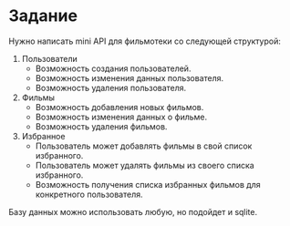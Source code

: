# Задание

Нужно написать mini API для фильмотеки со следующей структурой:
1. Пользователи
   - Возможность создания пользователей.
   - Возможность изменения данных пользователя.
   - Возможность удаления пользователя.
2. Фильмы
   - Возможность добавления новых фильмов.
   - Возможность изменения данных о фильме.
   - Возможность удаления фильмов.
3. Избранное
   - Пользователь может добавлять фильмы в свой список избранного.
   - Пользователь может удалять фильмы из своего списка избранного.
   - Возможность получения списка избранных фильмов для конкретного пользователя.
   
Базу данных можно использовать любую, но подойдет и sqlite.

